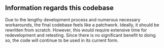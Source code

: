 ## Information regards this codebase

Due to the lengthy development process and numerous necessary workarounds, the final codebase feels like a patchwork. Ideally, it should be rewritten from scratch. However, this would require extensive time for redevelopment and retesting. Since there is no significant benefit to doing so, the code will continue to be used in its current form.
